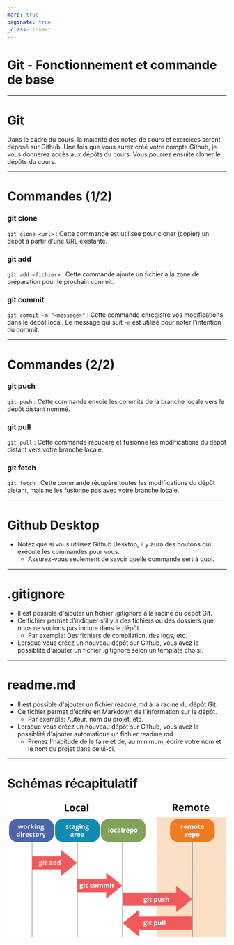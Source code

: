 ```yaml
---
marp: true
paginate: true
_class: invert
---
```


# Git - Fonctionnement et commande de base

---
# Git
Dans le cadre du cours, la majorité des notes de cours et exercices seront déposé sur Github.
Une fois que vous aurez créé votre compte Github, je vous donnerez accès aux dépôts du cours.  Vous pourrez ensuite cloner le dépôts du cours.

---
# Commandes (1/2)
### git clone
`git clone <url>` : Cette commande est utilisée pour cloner (copier) un dépôt à partir d'une URL existante.
### git add
`git add <fichier>` : Cette commande ajoute un fichier à la zone de préparation pour le prochain commit.
### git commit
`git commit -m "<message>"` : Cette commande enregistre vos modifications dans le dépôt local. Le message qui suit `-m` est utilisé pour noter l'intention du commit.

---
# Commandes (2/2)
### git push
`git push` : Cette commande envoie les commits de la branche locale vers le dépôt distant nommé.
### git pull
`git pull` : Cette commande récupère et fusionne les modifications du dépôt distant vers votre branche locale.
### git fetch
`git fetch` : Cette commande récupère toutes les modifications du dépôt distant, mais ne les fusionne pas avec votre branche locale.

---
# Github Desktop
- Notez que si vous utilisez Github Desktop, il y aura des boutons qui exécute les commandes pour vous.
  - Assurez-vous seulement de savoir quelle commande sert à quoi.

---
# .gitignore
- Il est possible d'ajouter un fichier .gitignore à la racine du dépôt Git.
- Ce fichier permet d'indiquer s'il y a des fichiers ou des dossiers que nous ne voulons pas inclure dans le dépôt.
  - Par exemple: Des fichiers de compilation, des logs, etc.
- Lorsque vous créez un nouveau dépôt sur Github, vous avez la possiblité d'ajouter un fichier .gitignore selon un template choisi.

---

# readme.md
- Il est possible d'ajouter un fichier readme.md à la racine du dépôt Git.
- Ce fichier permet d'écrire en Markdown de l'information sur le dépôt.
  - Par exemple: Auteur, nom du projet, etc.
- Lorsque vous créez un nouveau dépôt sur Github, vous avez la possiblité d'ajouter automatique un fichier readme.md.
  - Prenez l'habitude de le faire et de, au minimum, écrire votre nom et le nom du projet dans celui-ci.

---
# Schémas récapitulatif
![Schémas récapitulatif de Git](git-schema.png)